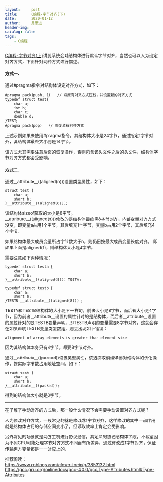 ```yaml
---
layout:     post
title:      C编程-字节对齐(下)
date:       2020-01-12
author:     周思进
header-img:	
catalog: false
tags:
    - C编程
---
```


[C编程-字节对齐(上)](https://mp.weixin.qq.com/s?__biz=MzU5Nzk5Njg3OQ==&mid=2247484058&idx=1&sn=da1775708793b0157b70757d5298aa1b&chksm=fe4ba6bac93c2fac0539538e186f4e2b6d7569cd686df95b697b648e20e05ab6e81905ebab02&token=1890798555&lang=zh_CN#rd)讲到系统会对结构体进行默认字节对齐，当然也可以人为设定对齐方式，下面针对两种方式进行描述。


#### 方式一、
通过#pragma指令对结构体设定对齐方式，如下：

```
#pragma pack(push, 1)   // 将原有对齐方式压栈，并设置新的对齐方式
typedef struct test{
	char a;
	int b;
	char c;
	double d;
}TEST;
#pragma pack(pop)   // 恢复原有对齐方式
```
上述示例如果未使用#pragma指令，其结构体大小是24字节，通过指定1字节对齐，其结构体最终大小则是14字节。

该方式尤其需要注意后面的恢复操作，否则包含该头文件之后的头文件，结构体字节对齐方式都会受影响。


#### 方式二、

通过__attribute__((aligned(n)))设置类型属性，如下：

```
struct test {
    char a;
    short b;
}__attribute__((aligned(8)));
```

该结构体sizeof获取的大小是8字节。  
\_\_attribute\_\_((aligned(n)))修改的是结构体最终需8字节对齐，内部变量对齐方式没变，即变量a占用1个字节，其后填充1个字节，变量b占用2个字节，其后填充4个字节。

如果结构体最大成员变量所占字节数大于n，则仍旧按最大成员变量长度对齐。 即如果上面是aligned(1)，则结构体大小是4字节。

需要注意如下两种情况：  

```
typedef struct testa {
    char a;
    short b;
}__attribute__((aligned(8))) TESTA;

typedef struct testb {
    char a;
    short b;
}TESTB __attribute__((aligned(8))) ;

```
TESTA和TESTB结构体的大小是不一样的，前者大小是8字节，而后者大小是4字节，因为前者__attribute__设置的属性针对的是结构体，而后者__attribute__设置的属性针对的是TESTB变量声明，即TESTB声明的变量需要8字节对齐，这就会存在如果声明TESTB变量类型数组，则会出现如下错误：

```
alignment of array elements is greater than element size
```

因为其结构体本身只有4字节，却要8字节对齐。


通过__attribute__((packed))设置类型属性，该选项取消编译器对结构体的优化操作，按实际字节数占用地址空间，如下：

```
struct test {
    char a;
    short b;
}__attribute__((packed));
```
得到的结构体大小就是3字节。

---

在了解了手动对齐的方式后，那一般什么情况下会需要手动设置对齐方式呢？

人为修改对齐方式，一般常见的就是修改成1字节对齐，这样修改的其中一点作用就是结构体占用的存储空间变小了，但读取效率上肯定会受影响。

另外常见的场景就是两方主机进行协议通信，其定义的协议结构体字段，不希望因为不同CPU可能处理字节对齐方式不同而有所差异，通过修改成1字节对齐，保证传输两方变量都是一一对应上的。


推荐阅读：  
https://www.cnblogs.com/clover-toeic/p/3853132.html  
https://gcc.gnu.org/onlinedocs/gcc-4.0.0/gcc/Type-Attributes.html#Type-Attributes



